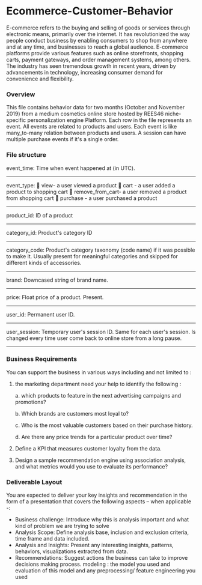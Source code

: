 # Ecommerce-Customer-Behavior


E-commerce refers to the buying and selling of goods or services through electronic means, primarily 
over the internet. It has revolutionized the way people conduct business by enabling consumers to shop 
from anywhere and at any time, and businesses to reach a global audience. E-commerce platforms 
provide various features such as online storefronts, shopping carts, payment gateways, and order 
management systems, among others. The industry has seen tremendous growth in recent years, driven 
by advancements in technology, increasing consumer demand for convenience and flexibility.


### Overview

This file contains behavior data for two months (October and November 2019) from a medium 
cosmetics online store hosted by REES46 niche-specific personalization engine Platform. Each row in the 
file represents an event. All events are related to products and users. Each event is like many_to-many 
relation between products and users. A session can have multiple purchase events if it's a single order.

### File structure

event_time:  Time when event happened at (in UTC).
_____________________________________________________________________________________
event_type:
 view- a user viewed a product
 cart - a user added a product to shopping cart
 remove_from_cart- a user removed a product from shopping cart
 purchase - a user purchased a product
_______________________________________________________________________________________
product_id: ID of a product

_______________________________________________________________________________________
category_id: Product's category ID
__________________________________________________________________________________

category_code:
Product's category taxonomy (code name) if it was possible to make it. Usually 
present for meaningful categories and skipped for different kinds of 
accessories.
___________________________________________________________________________________
brand: Downcased string of brand name.

__________________________________________________________________________________
price: Float price of a product. Present.

________________________________________________________________________________
user_id: Permanent user ID.

_______________________________________________________________________________
user_session: Temporary user's session ID. Same for each user's session. Is changed every 
time user come back to online store from a long pause.

_________________________________________________________________________________________________

### Business Requirements 


You can support the business in various ways including and not limited to : 

   1. the marketing department need your help to identify the following :
   
        a. which products to feature in the next advertising campaigns and promotions?
        
        b. Which brands are customers most loyal to?
        
        c. Who is the most valuable customers based on their purchase history.
        
        d. Are there any price trends for a particular product over time?
        
   2. Define a KPI that measures customer loyalty from the data.
   3. Design a sample recommendation engine using association analysis, and what metrics would 
       you use to evaluate its performance?

### Deliverable Layout

You are expected to deliver your key insights and recommendation in the form of a presentation that 
covers the following aspects – when applicable -: 
-  Business challenge: Introduce why this is analysis important and what kind of problem we are 
   trying to solve
-  Analysis Scope: Define analysis base, inclusion and exclusion criteria, time frame and data 
   included. 
-  Analysis and Insights: Present any interesting insights, patterns, behaviors, visualizations 
   extracted from data.
-  Recommendations: Suggest actions the business can take to improve decisions making 
   process.
   modeling : the model you used and evaluation of this model and any preprocessing/ feature 
   engineering you used
